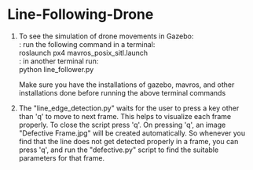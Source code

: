 # Line-Following-Drone

1.  To see the simulation of drone movements in Gazebo: \
    :    run the following command in a terminal: \
                roslaunch px4 mavros_posix_sitl.launch \
    :   in another terminal run: \
                python line_follower.py 
                
    Make sure you have the installations of gazebo, mavros, and other installations done before running the above terminal commands 
    
    
2. The "line_edge_detection.py" waits for the user to press a key other than 'q' to move to next frame. This helps to visualize each frame properly. To close the script press 'q'. On pressing 'q', an image "Defective Frame.jpg" will be created automatically. So whenever you find that the line does not get detected properly in a frame, you can press 'q', and run the "defective.py" script to find the suitable parameters for that frame. 

